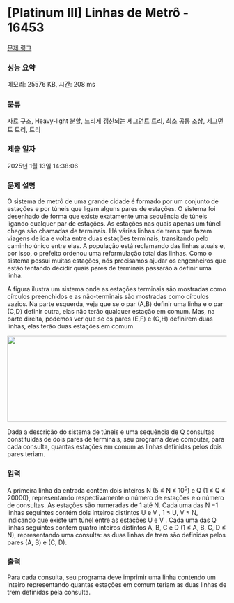 # [Platinum III] Linhas de Metrô - 16453 

[문제 링크](https://www.acmicpc.net/problem/16453) 

### 성능 요약

메모리: 25576 KB, 시간: 208 ms

### 분류

자료 구조, Heavy-light 분할, 느리게 갱신되는 세그먼트 트리, 최소 공통 조상, 세그먼트 트리, 트리

### 제출 일자

2025년 1월 13일 14:38:06

### 문제 설명

<p>O sistema de metrô de uma grande cidade é formado por um conjunto de estações e por túneis que ligam alguns pares de estações. O sistema foi desenhado de forma que existe exatamente uma sequência de túneis ligando qualquer par de estações. As estações nas quais apenas um túnel chega são chamadas de terminais. Há várias linhas de trens que fazem viagens de ida e volta entre duas estações terminais, transitando pelo caminho único entre elas. A população está reclamando das linhas atuais e, por isso, o prefeito ordenou uma reformulação total das linhas. Como o sistema possui muitas estações, nós precisamos ajudar os engenheiros que estão tentando decidir quais pares de terminais passarão a definir uma linha.</p>

<p>A figura ilustra um sistema onde as estações terminais são mostradas como círculos preenchidos e as não-terminais são mostradas como círculos vazios. Na parte esquerda, veja que se o par (A,B) definir uma linha e o par (C,D) definir outra, elas não terão qualquer estação em comum. Mas, na parte direita, podemos ver que se os pares (E,F) e (G,H) definirem duas linhas, elas terão duas estações em comum.</p>

<p style="text-align: center;"><img alt="" src="https://upload.acmicpc.net/71c8cc1f-916d-468d-baa7-215e8d014406/-/preview/" style="width: 524px; height: 197px;"></p>

<p>Dada a descrição do sistema de túneis e uma sequência de Q consultas constituídas de dois pares de terminais, seu programa deve computar, para cada consulta, quantas estações em comum as linhas definidas pelos dois pares teriam.</p>

### 입력 

 <p>A primeira linha da entrada contém dois inteiros N (5 ≤ N ≤ 10<sup>5</sup>) e Q (1 ≤ Q ≤ 20000), representando respectivamente o número de estações e o número de consultas. As estações são numeradas de 1 até N. Cada uma das N −1 linhas seguintes contém dois inteiros distintos U e V , 1 ≤ U, V ≤ N, indicando que existe um túnel entre as estações U e V . Cada uma das Q linhas seguintes contém quatro inteiros distintos A, B, C e D (1 ≤ A, B, C, D ≤ N), representando uma consulta: as duas linhas de trem são definidas pelos pares (A, B) e (C, D).</p>

### 출력 

 <p>Para cada consulta, seu programa deve imprimir uma linha contendo um inteiro representando quantas estações em comum teriam as duas linhas de trem definidas pela consulta.</p>

